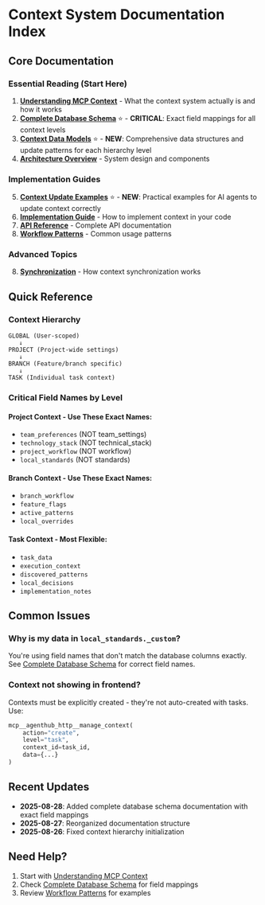 # Context System Documentation Index

## Core Documentation

### Essential Reading (Start Here)
1. **[Understanding MCP Context](00-understanding-mcp-context.md)** - What the context system actually is and how it works
2. **[Complete Database Schema](context-database-schema-complete.md)** ⭐ - **CRITICAL**: Exact field mappings for all context levels
3. **[Context Data Models](CONTEXT_DATA_MODELS.md)** ⭐ - **NEW**: Comprehensive data structures and update patterns for each hierarchy level
4. **[Architecture Overview](01-architecture.md)** - System design and components

### Implementation Guides
5. **[Context Update Examples](CONTEXT_UPDATE_EXAMPLES.md)** ⭐ - **NEW**: Practical examples for AI agents to update context correctly
6. **[Implementation Guide](04-implementation-guide.md)** - How to implement context in your code
7. **[API Reference](03-api-reference.md)** - Complete API documentation
8. **[Workflow Patterns](05-workflow-patterns.md)** - Common usage patterns

### Advanced Topics
8. **[Synchronization](02-synchronization.md)** - How context synchronization works

## Quick Reference

### Context Hierarchy
```
GLOBAL (User-scoped)
   ↓
PROJECT (Project-wide settings)
   ↓
BRANCH (Feature/branch specific)
   ↓
TASK (Individual task context)
```

### Critical Field Names by Level

#### Project Context - Use These Exact Names:
- `team_preferences` (NOT team_settings)
- `technology_stack` (NOT technical_stack)
- `project_workflow` (NOT workflow)
- `local_standards` (NOT standards)

#### Branch Context - Use These Exact Names:
- `branch_workflow`
- `feature_flags`
- `active_patterns`
- `local_overrides`

#### Task Context - Most Flexible:
- `task_data`
- `execution_context`
- `discovered_patterns`
- `local_decisions`
- `implementation_notes`

## Common Issues

### Why is my data in `local_standards._custom`?
You're using field names that don't match the database columns exactly. See [Complete Database Schema](context-database-schema-complete.md) for correct field names.

### Context not showing in frontend?
Contexts must be explicitly created - they're not auto-created with tasks. Use:
```python
mcp__agenthub_http__manage_context(
    action="create",
    level="task",
    context_id=task_id,
    data={...}
)
```

## Recent Updates
- **2025-08-28**: Added complete database schema documentation with exact field mappings
- **2025-08-27**: Reorganized documentation structure
- **2025-08-26**: Fixed context hierarchy initialization

## Need Help?
1. Start with [Understanding MCP Context](00-understanding-mcp-context.md)
2. Check [Complete Database Schema](context-database-schema-complete.md) for field mappings
3. Review [Workflow Patterns](05-workflow-patterns.md) for examples
